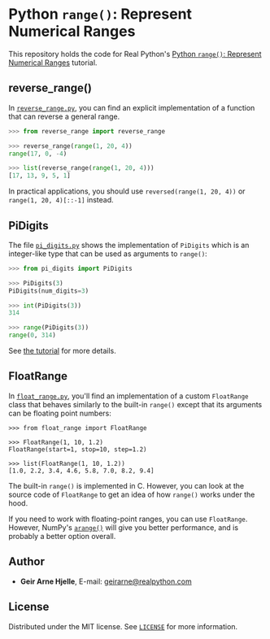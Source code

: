 # Python `range()`: Represent Numerical Ranges

This repository holds the code for Real Python's [Python `range()`: Represent Numerical Ranges](https://realpython.com/python-range/) tutorial.

## reverse_range()

In [`reverse_range.py`](reverse_range.py), you can find an explicit implementation of a function that can reverse a general range.

```python
>>> from reverse_range import reverse_range

>>> reverse_range(range(1, 20, 4))
range(17, 0, -4)

>>> list(reverse_range(range(1, 20, 4)))
[17, 13, 9, 5, 1]
```

In practical applications, you should use `reversed(range(1, 20, 4))` or `range(1, 20, 4)[::-1]` instead.

## PiDigits

The file [`pi_digits.py`](pi_digits.py) shows the implementation of `PiDigits` which is an integer-like type that can be used as arguments to `range()`:

```python
>>> from pi_digits import PiDigits

>>> PiDigits(3)
PiDigits(num_digits=3)

>>> int(PiDigits(3))
314

>>> range(PiDigits(3))
range(0, 314)
```

See [the tutorial](https://realpython.com/python-range/#create-a-range-using-integer-like-parameters) for more details.

## FloatRange

In [`float_range.py`](float_range.py), you'll find an implementation of a custom `FloatRange` class that behaves similarly to the built-in `range()` except that its arguments can be floating point numbers:

```pycon
>>> from float_range import FloatRange

>>> FloatRange(1, 10, 1.2)
FloatRange(start=1, stop=10, step=1.2)

>>> list(FloatRange(1, 10, 1.2))
[1.0, 2.2, 3.4, 4.6, 5.8, 7.0, 8.2, 9.4]
```

The built-in `range()` is implemented in C. However, you can look at the source code of `FloatRange` to get an idea of how `range()` works under the hood.

If you need to work with floating-point ranges, you can use `FloatRange`. However, NumPy's [`arange()`](https://realpython.com/how-to-use-numpy-arange/) will give you better performance, and is probably a better option overall.

## Author

- **Geir Arne Hjelle**, E-mail: [geirarne@realpython.com](geirarne@realpython.com)

## License

Distributed under the MIT license. See [`LICENSE`](../LICENSE) for more information.
